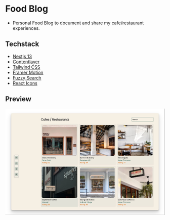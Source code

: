 # Food Blog

- Personal Food Blog to document and share my cafe/restaurant experiences.

## Techstack

- [Nextjs 13](https://nextjs.org)
- [Contentlayer](https://www.contentlayer.dev/)
- [Tailwind CSS](https://tailwindcss.com)
- [Framer Motion](https://www.framer.com/motion/)
- [Fuzzy Search](https://fusejs.io/)
- [React Icons](https://www.npmjs.com/package/react-icons)

## Preview

![](/public/og.jpg)
